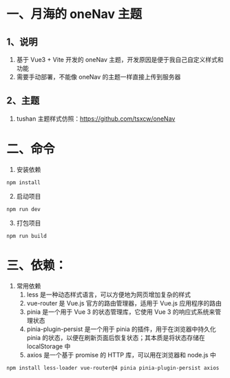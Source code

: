 # 一、月海的 oneNav 主题

## 1、说明

1. 基于 Vue3 + Vite 开发的 oneNav 主题，开发原因是便于我自己自定义样式和功能
2. 需要手动部署，不能像 oneNav 的主题一样直接上传到服务器

## 2、主题

1. tushan 主题样式仿照：https://github.com/tsxcw/oneNav

# 二、命令

1. 安装依赖

```shell
npm install
```

2. 启动项目

```shell
npm run dev
```

3. 打包项目

```shell
npm run build
```

# 三、依赖：

1. 常用依赖
   1. less 是一种动态样式语言，可以方便地为网页增加复杂的样式
   2. vue-router 是 Vue.js 官方的路由管理器，适用于 Vue.js 应用程序的路由
   3. pinia 是一个用于 Vue 3 的状态管理库，它使用 Vue 3 的响应式系统来管理状态
   4. pinia-plugin-persist 是一个用于 pinia 的插件，用于在浏览器中持久化 pinia 的状态，以便在刷新页面后恢复状态；其本质是将状态存储在 localStorage 中
   5. axios 是一个基于 promise 的 HTTP 库，可以用在浏览器和 node.js 中

```shell
npm install less-loader vue-router@4 pinia pinia-plugin-persist axios
```




